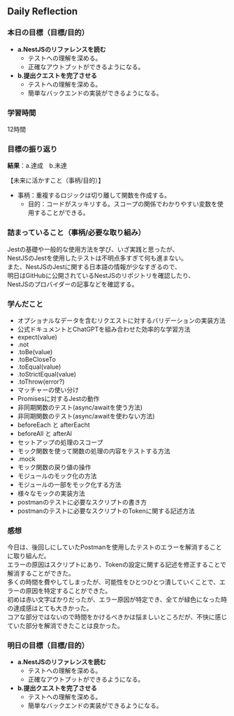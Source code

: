 ## Daily Reflection

### 本日の目標（目標/目的）
- **a.NestJSのリファレンスを読む**  
  - テストへの理解を深める。
  - 正確なアウトプットができるようになる。
- **b.提出クエストを完了させる**  
  - テストへの理解を深める。
  - 簡単なバックエンドの実装ができるようになる。


### 学習時間
12時間

### 目標の振り返り

**結果**：a.達成　b.未達

【未来に活かすこと（事柄/目的）】
- 事柄：重複するロジックは切り離して関数を作成する。
  - 目的：コードがスッキリする。スコープの関係でわかりやすい変数を使用することができる。

### 詰まっていること（事柄/必要な取り組み）

Jestの基礎や一般的な使用方法を学び、いざ実践と思ったが、  
NestJSのJestを使用したテストは不明点多すぎて何も進まない。  
また、NestJSのJestに関する日本語の情報が少なすぎるので、  
明日はGitHubに公開されているNestJSのリポジトリを確認したり、  
NestJSのプロバイダーの記事などを確認する。  

### 学んだこと

- オプショナルなデータを含むリクエストに対するバリデーションの実装方法
- 公式ドキュメントとChatGPTを組み合わせた効率的な学習方法
- expect(value)
- .not
- .toBe(value)
- .toBeCloseTo
- .toEqual(value)
- .toStrictEqual(value)
- .toThrow(error?)
- マッチャーの使い分け
- Promisesに対するJestの動作
- 非同期関数のテスト(async/awaitを使う方法)
- 非同期関数のテスト(async/awaitを使わない方法)
- beforeEach と afterEacht
- beforeAll と afterAl
- セットアップの処理のスコープ
- モック関数を使って関数の処理の内容をテストする方法
- .mock
- モック関数の戻り値の操作
- モジュールのモック化の方法
- モジュールの一部をモック化する方法
- 様々なモックの実装方法
- postmanのテストに必要なスクリプトの書き方
- postmanのテストに必要なスクリプトのTokenに関する記述方法

### 感想
今日は、後回しにしていたPostmanを使用したテストのエラーを解消することに取り組んだ。  
エラーの原因はスクリプトにあり、Tokenの設定に関する記述を修正することで解消することができた。  
多くの時間を費やしてしまったが、可能性をひとつひとつ潰していくことで、エラーの原因を特定することができた。  
初めは赤い文字ばかりだったが、エラー原因が特定でき、全てが緑色になった時の達成感はとても大きかった。  
コアな部分ではないので時間をかけるべきかは悩ましいところだが、不快に感じていた部分を解消できたことは良かった。  

### 明日の目標（目標/目的）
- **a.NestJSのリファレンスを読む**  
  - テストへの理解を深める。
  - 正確なアウトプットができるようになる。
- **b.提出クエストを完了させる**  
  - テストへの理解を深める。
  - 簡単なバックエンドの実装ができるようになる。
